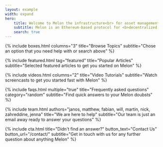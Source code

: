 ```yaml
---
layout: example
width: expand
hero:
    title: Welcome to Melon the infrastructure<br> for asset management 3.0
    subtitle: Melon is an Ethereum-based protocol for <b>decentralized on-chain asset management. It is a protocol for people or entities to manage their wealth & the wealth of others</b> within a customizable and safe environment. Melon empowers anyone to set up, manage and invest in customized on-chain investment vehicles.
    search: true
---
```


{% include boxes.html columns="3" title="Browse Topics" subtitle="Chose an option that you need help with or search above" %}

{% include featured.html tag="featured" title="Popular Articles" subtitle="Selected featured articles to get you started on Melon" %}

{% include videos.html columns="2" title="Video Tutorials" subtitle="Watch screencasts to get you started fast with Melon" %}

{% include faqs.html multiple="true" title="Frequently asked questions" category="random" subtitle="Find quick answers to your Melon doubsts" %}

{% include team.html authors="janos, matthew, fabian, will, martin, nick, zahreddine, jenna" title="We are here to help" subtitle="Our team is just an email away ready to answer your questions" %}

{% include cta.html title="Didn't find an answer?" button_text="Contact Us" button_url="/contact/" subtitle="Get in touch with us for any further question about anything Melon" %}

